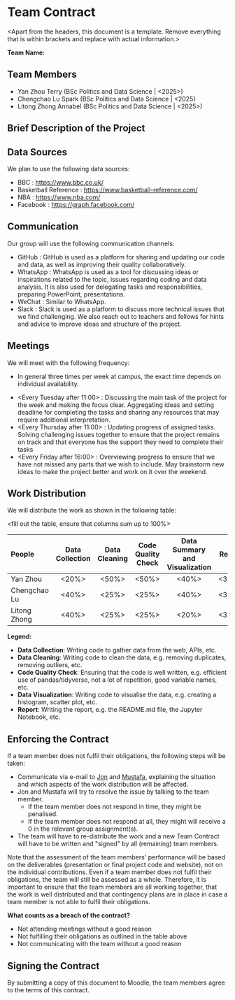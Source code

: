 # Team Contract

<Apart from the headers, this document is a template. Remove everything that is within brackets and replace with actual information.>

**Team Name:** <Team Name>

## Team Members

* Yan Zhou Terry (BSc Politics and Data Science | <2025>)
* Chengchao Lu Spark (BSc Politics and Data Science | <2025)
* Litong Zhong Annabel (BSc Politics and Data Science | <2025>)

## Brief Description of the Project

<Describe the project in a few sentences>

## Data Sources

We plan to use the following data sources:

* BBC : https://www.bbc.co.uk/
* Basketball Reference : https://www.basketball-reference.com/
* NBA : https://www.nba.com/
* Facebook : https://graph.facebook.com/

    
## Communication

Our group will use the following communication channels:

* GitHub   : GitHub is used as a platform for sharing and updating our code and data, as well as improving their quality collaboratively. 
* WhatsApp : WhatsApp is used as a tool for discussing ideas or inspirations related to the topic, issues regarding coding and data analysis. It is also used for delegating tasks and responsibilities, preparing PowerPoint, presentations. 
* WeChat   : Similar to WhatsApp.
* Slack    : Slack is used as a platform to discuss more technical issues that we find challenging. We also reach out to teachers and fellows for hints and advice to improve ideas and structure of the project. 

## Meetings

We will meet with the following frequency:

- In general three times per week at campus, the exact time depends on individual availability.
* <Every Tuesday after 11:00> : Discussing the main task of the project for the week and making the focus clear. Aggregating ideas and setting deadline for completing the tasks and sharing any resources that may require additional interpretation. 
* <Every Thursday after 11:00> : Updating progress of assigned tasks. Solving challenging issues together to ensure that the project remains on track and that everyone has the support they need to complete their tasks 
* <Every Friday after 16:00> : Overviewing progress to ensure that we have not missed any parts that we wish to include. May brainstorm new ideas to make the project better and work on it over the weekend.


## Work Distribution

We will distribute the work as shown in the following table: 

<fill out the table, ensure that columns sum up to 100%>
<try to be as realistic as possible>

| **People** | **Data Collection** | **Data Cleaning** | **Code Quality Check**  | **Data Summary and Visualization** | **Report** |
|:-----------|:-------------------:|:-----------------:|:-----------------------:|:----------------------------------:|:----------:|
| Yan Zhou |      <20%>          |      <50%>        |      <50%>              |      <40%>                         |   <33%>    |
| Chengchao Lu |      <40%>          |      <25%>        |      <25%>              |      <40%>                         |   <34%>    |
| Litong Zhong |      <40%>          |      <25%>        |      <25%>              |      <20%>                         |   <33%>    |

**Legend:**

* **Data Collection**: Writing code to gather data from the web, APIs, etc.
* **Data Cleaning**: Writing code to clean the data, e.g. removing duplicates, removing outliers, etc.
* **Code Quality Check**: Ensuring that the code is well written, e.g. efficient use of pandas/tidyverse, not a lot of repetition, good variable names, etc.
* **Data Visualization**: Writing code to visualise the data, e.g. creating a histogram, scatter plot, etc.
* **Report**: Writing the report, e.g. the README.md file, the Jupyter Notebook, etc.

## Enforcing the Contract

If a team member does not fulfil their obligations, the following steps will be taken:

- Communicate via e-mail to [Jon](mailto:J.Cardoso-Silva@lse.ac.uk) and [Mustafa](mailto:m.c.ozkan@lse.ac.uk), explaining the situation and which aspects of the work distribution will be affected.
- Jon and Mustafa will try to resolve the issue by talking to the team member. 
    - If the team member does not respond in time, they might be penalised.
    - If the team member does not respond at all, they might will receive a 0 in the relevant group assignment(s).
- The team will have to re-distribute the work and a new Team Contract will have to be written and "signed" by all (remaining) team members.

Note that the assessment of the team members' performance will be based on the deliverables (presentation or final project code and website), not on the individual contributions. Even if a team member does not fulfil their obligations, the team will still be assessed as a whole. Therefore, it is important to ensure that the team members are all working together, that the work is well distributed and that contingency plans are in place in case a team member is not able to fulfil their obligations.

**What counts as a breach of the contract?**

- Not attending meetings without a good reason
- Not fulfilling their obligations as outlined in the table above
- Not communicating with the team without a good reason

## Signing the Contract

By submitting a copy of this document to Moodle, the team members agree to the terms of this contract.
